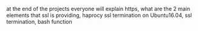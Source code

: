 at the end of the projects everyone will explain https, what are the 2 main elements that ssl is providing, haprocy ssl termination on Ubuntu16.04, ssl termination, bash function
